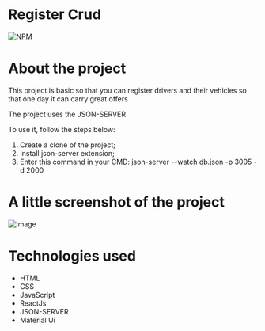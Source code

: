 # Register Crud
[![NPM](https://img.shields.io/npm/l/react)](https://github.com/MatheusArauj0o/Netflix-Clone/blob/main/Licence)

# About the project

This project is basic so that you can register drivers and their vehicles so that one day it can carry great offers

The project uses the JSON-SERVER

To use it, follow the steps below:

1. Create a clone of the project;
2. Install json-server extension;
3. Enter this command in your CMD:
json-server --watch db.json -p 3005 -d 2000

# A little screenshot of the project
![image](https://user-images.githubusercontent.com/103580714/221685132-1674f661-c387-4446-801f-7dfc54194af0.png)

# Technologies used

- HTML
- CSS
- JavaScript
- ReactJs
- JSON-SERVER
- Material Ui






